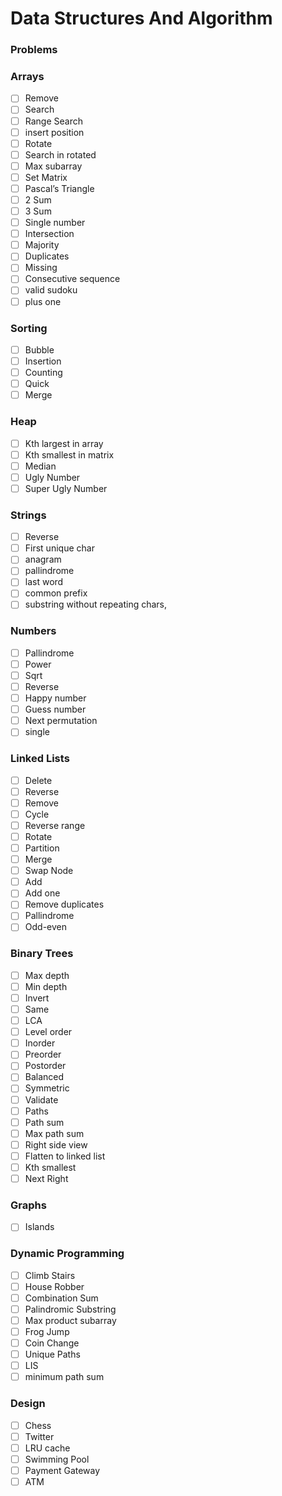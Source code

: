 # Data Structures And Algorithm
 
### Problems

### Arrays

- [ ] Remove
- [ ] Search
- [ ] Range Search
- [ ] insert position
- [ ] Rotate
- [ ] Search in rotated
- [ ] Max subarray
- [ ] Set Matrix
- [ ] Pascal’s Triangle
- [ ] 2 Sum
- [ ] 3 Sum
- [ ] Single number
- [ ] Intersection
- [ ] Majority
- [ ] Duplicates
- [ ] Missing
- [ ] Consecutive sequence
- [ ] valid sudoku
- [ ] plus one

### Sorting

- [ ] Bubble
- [ ] Insertion
- [ ] Counting
- [ ] Quick
- [ ] Merge

### Heap

- [ ] Kth largest in array
- [ ] Kth smallest in matrix
- [ ] Median
- [ ] Ugly Number
- [ ] Super Ugly Number

### Strings

- [ ] Reverse
- [ ] First unique char
- [ ] anagram
- [ ] pallindrome
- [ ] last word
- [ ] common prefix
- [ ] substring without repeating chars,

### Numbers

- [ ] Pallindrome
- [ ] Power
- [ ] Sqrt
- [ ] Reverse
- [ ] Happy number
- [ ] Guess number
- [ ] Next permutation
- [ ] single

### Linked Lists

- [ ] Delete
- [ ] Reverse
- [ ] Remove
- [ ] Cycle
- [ ] Reverse range
- [ ] Rotate
- [ ] Partition
- [ ] Merge
- [ ] Swap Node
- [ ] Add
- [ ] Add one
- [ ] Remove duplicates
- [ ] Pallindrome
- [ ] Odd-even

### Binary Trees

- [ ] Max depth
- [ ] Min depth
- [ ] Invert
- [ ] Same
- [ ] LCA
- [ ] Level order
- [ ] Inorder
- [ ] Preorder
- [ ] Postorder
- [ ] Balanced
- [ ] Symmetric
- [ ] Validate
- [ ] Paths
- [ ] Path sum
- [ ] Max path sum
- [ ] Right side view
- [ ] Flatten to linked list
- [ ] Kth smallest
- [ ] Next Right

### Graphs

- [ ] Islands

### Dynamic Programming

- [ ] Climb Stairs
- [ ] House Robber
- [ ] Combination Sum
- [ ] Palindromic Substring
- [ ] Max product subarray
- [ ] Frog Jump
- [ ] Coin Change
- [ ] Unique Paths
- [ ] LIS
- [ ] minimum path sum

### Design
- [ ] Chess
- [ ] Twitter
- [ ] LRU cache
- [ ] Swimming Pool
- [ ] Payment Gateway
- [ ] ATM